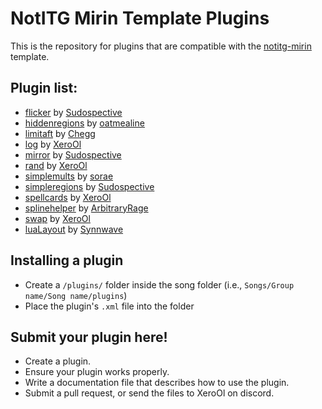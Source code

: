 # NotITG Mirin Template Plugins
This is the repository for plugins that are compatible with the [notitg-mirin](https://github.com/XeroOl/notitg-mirin/) template.

## Plugin list:
* [flicker](flicker.md) by [Sudospective](https://github.com/Sudospective/)
* [hiddenregions](hiddenregions.md) by [oatmealine](https://github.com/oatmealine/)
* [limitaft](limitaft.md) by [Chegg](https://github.com/ChocoboGamer/)
* [log](log.md) by [XeroOl](https://github.com/XeroOl/)
* [mirror](mirror.md) by [Sudospective](https://github.com/Sudospective/)
* [rand](rand.md) by [XeroOl](https://github.com/XeroOl/)
* [simplemults](simplemults.md) by [sorae](https://github.com/soraeee)
* [simpleregions](simpleregions.md) by [Sudospective](https://github.com/Sudospective/)
* [spellcards](spellcards.md) by [XeroOl](https://github.com/XeroOl/)
* [splinehelper](splinehelper.md) by [ArbitraryRage](https://github.com/Arbitrary-Rage/)
* [swap](swap.md) by [XeroOl](https://github.com/XeroOl/)
* [luaLayout](luaLayout.md) by [Synnwave](https://github.com/synnwave/)

## Installing a plugin
* Create a `/plugins/` folder inside the song folder (i.e., `Songs/Group name/Song name/plugins`)
* Place the plugin's `.xml` file into the folder

## Submit your plugin here!
* Create a plugin.
* Ensure your plugin works properly.
* Write a documentation file that describes how to use the plugin.
* Submit a pull request, or send the files to XeroOl on discord.

